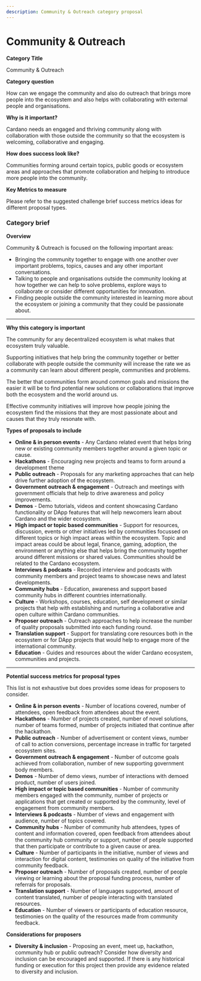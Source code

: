 ```yaml
---
description: Community & Outreach category proposal
---
```


# Community & Outreach

**Category Title**

Community & Outreach

**Category question**

How can we engage the community and also do outreach that brings more people into the ecosystem and also helps with collaborating with external people and organisations.

**Why is it important?**

Cardano needs an engaged and thriving community along with collaboration with those outside the community so that the ecosystem is welcoming, collaborative and engaging.

**How does success look like?**

Communities forming around certain topics, public goods or ecosystem areas and approaches that promote collaboration and helping to introduce more people into the community.

**Key Metrics to measure**

Please refer to the suggested challenge brief success metrics ideas for different proposal types.



### **Category brief**

**Overview**

Community & Outreach is focused on the following important areas:

* Bringing the community together to engage with one another over important problems, topics, causes and any other important conversations.
* Talking to people and organisations outside the community looking at how together we can help to solve problems, explore ways to collaborate or consider different opportunities for innovation.
* Finding people outside the community interested in learning more about the ecosystem or joining a community that they could be passionate about.

****

**Why this category is important**

The community for any decentralized ecosystem is what makes that ecosystem truly valuable.

Supporting initiatives that help bring the community together or better collaborate with people outside the community will increase the rate we as a community can learn about different people, communities and problems.

The better that communities form around common goals and missions the easier it will be to find potential new solutions or collaborations that improve both the ecosystem and the world around us.

Effective community initiatives will improve how people joining the ecosystem find the missions that they are most passionate about and causes that they truly resonate with.



**Types of proposals to include**

* **Online & in person events** - Any Cardano related event that helps bring new or existing community members together around a given topic or cause.
* **Hackathons** - Encouraging new projects and teams to form around a development theme
* **Public outreach** - Proposals for any marketing approaches that can help drive further adoption of the ecosystem.
* **Government outreach & engagement** - Outreach and meetings with government officials that help to drive awareness and policy improvements.
* **Demos** - Demo tutorials, videos and content showcasing Cardano functionality or DApp features that will help newcomers learn about Cardano and the wider ecosystem.
* **High impact or topic based communities** - Support for resources, discussion, events or other initiatives led by communities focussed on different topics or high impact areas within the ecosystem. Topic and impact areas could be about legal, finance, gaming, adoption, the environment or anything else that helps bring the community together around different missions or shared values. Communities should be related to the Cardano ecosystem.
* **Interviews & podcasts** - Recorded interview and podcasts with community members and project teams to showcase news and latest developments.
* **Community hubs** - Education, awareness and support based community hubs in different countries internationally.
* **Culture** - Workshops, courses, education, self development or similar projects that help with establishing and nurturing a collaborative and open culture within Cardano communities.
* **Proposer outreach** - Outreach approaches to help increase the number of quality proposals submitted into each funding round.
* **Translation support** - Support for translating core resources both in the ecosystem or for DApp projects that would help to engage more of the international community.
* **Education** - Guides and resources about the wider Cardano ecosystem, communities and projects.

****

**Potential success metrics for proposal types**

This list is not exhaustive but does provides some ideas for proposers to consider.

* **Online & in person events** - Number of locations covered, number of attendees, open feedback from attendees about the event.
* **Hackathons** - Number of projects created, number of novel solutions, number of teams formed, number of projects initiated that continue after the hackathon.
* **Public outreach** - Number of advertisement or content views, number of call to action conversions, percentage increase in traffic for targeted ecosystem sites.
* **Government outreach & engagement** - Number of outcome goals achieved from collaboration, number of new supporting government body members.
* **Demos** - Number of demo views, number of interactions with demoed product, number of users joined.
* **High impact or topic based communities** - Number of community members engaged with the community, number of projects or applications that get created or supported by the community, level of engagement from community members.
* **Interviews & podcasts** - Number of views and engagement with audience, number of topics covered.
* **Community hubs** - Number of community hub attendees, types of content and information covered, open feedback from attendees about the community hub community or support, number of people supported that then participate or contribute to a given cause or area.
* **Culture** - Number of participants in the initiative, number of views and interaction for digital content, testimonies on quality of the initiative from community feedback.
* **Proposer outreach** - Number of proposals created, number of people viewing or learning about the proposal funding process, number of referrals for proposals.
* **Translation support** - Number of languages supported, amount of content translated, number of people interacting with translated resources.
* **Education** - Number of viewers or participants of education resource, testimonies on the quality of the resources made from community feedback.



**Considerations for proposers**

* **Diversity & inclusion** - Proposing an event, meet up, hackathon, community hub or public outreach? Consider how diversity and inclusion can be encouraged and supported. If there is any historical funding or execution for this project then provide any evidence related to diversity and inclusion.
